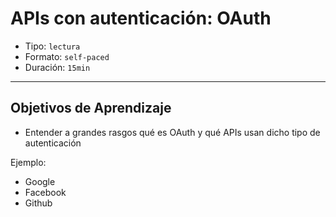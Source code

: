 # APIs con autenticación: OAuth

- Tipo: `lectura`
- Formato: `self-paced`
- Duración: `15min`

***

## Objetivos de Aprendizaje

- Entender a grandes rasgos qué es OAuth y qué APIs usan dicho tipo de 
  autenticación

Ejemplo:

- Google
- Facebook
- Github
